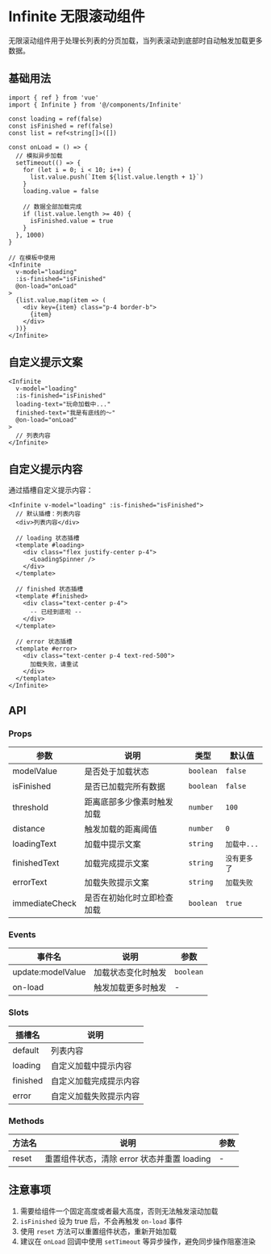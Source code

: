 # Infinite 无限滚动组件

无限滚动组件用于处理长列表的分页加载，当列表滚动到底部时自动触发加载更多数据。

## 基础用法

```tsx
import { ref } from 'vue'
import { Infinite } from '@/components/Infinite'

const loading = ref(false)
const isFinished = ref(false)
const list = ref<string[]>([])

const onLoad = () => {
  // 模拟异步加载
  setTimeout(() => {
    for (let i = 0; i < 10; i++) {
      list.value.push(`Item ${list.value.length + 1}`)
    }
    loading.value = false
    
    // 数据全部加载完成
    if (list.value.length >= 40) {
      isFinished.value = true
    }
  }, 1000)
}

// 在模板中使用
<Infinite 
  v-model="loading"
  :is-finished="isFinished"
  @on-load="onLoad"
>
  {list.value.map(item => (
    <div key={item} class="p-4 border-b">
      {item}
    </div>
  ))}
</Infinite>
```

## 自定义提示文案

```tsx
<Infinite
  v-model="loading"
  :is-finished="isFinished"
  loading-text="玩命加载中..."
  finished-text="我是有底线的～"
  @on-load="onLoad"
>
  // 列表内容
</Infinite>
```

## 自定义提示内容

通过插槽自定义提示内容：

```tsx
<Infinite v-model="loading" :is-finished="isFinished">
  // 默认插槽：列表内容
  <div>列表内容</div>
  
  // loading 状态插槽
  <template #loading>
    <div class="flex justify-center p-4">
      <LoadingSpinner />
    </div>
  </template>
  
  // finished 状态插槽
  <template #finished>
    <div class="text-center p-4">
      -- 已经到底啦 --
    </div>
  </template>
  
  // error 状态插槽
  <template #error>
    <div class="text-center p-4 text-red-500">
      加载失败，请重试
    </div>
  </template>
</Infinite>
```

## API

### Props

| 参数 | 说明 | 类型 | 默认值 |
|------|------|------|--------|
| modelValue | 是否处于加载状态 | `boolean` | `false` |
| isFinished | 是否已加载完所有数据 | `boolean` | `false` |
| threshold | 距离底部多少像素时触发加载 | `number` | `100` |
| distance | 触发加载的距离阈值 | `number` | `0` |
| loadingText | 加载中提示文案 | `string` | `加载中...` |
| finishedText | 加载完成提示文案 | `string` | `没有更多了` |
| errorText | 加载失败提示文案 | `string` | `加载失败` |
| immediateCheck | 是否在初始化时立即检查加载 | `boolean` | `true` |

### Events

| 事件名 | 说明 | 参数 |
|--------|------|------|
| update:modelValue | 加载状态变化时触发 | `boolean` |
| on-load | 触发加载更多时触发 | - |

### Slots

| 插槽名 | 说明 |
|--------|------|
| default | 列表内容 |
| loading | 自定义加载中提示内容 |
| finished | 自定义加载完成提示内容 |
| error | 自定义加载失败提示内容 |

### Methods

| 方法名 | 说明 | 参数 |
|--------|------|------|
| reset | 重置组件状态，清除 error 状态并重置 loading | - |

## 注意事项

1. 需要给组件一个固定高度或者最大高度，否则无法触发滚动加载
2. `isFinished` 设为 true 后，不会再触发 `on-load` 事件
3. 使用 `reset` 方法可以重置组件状态，重新开始加载
4. 建议在 `onLoad` 回调中使用 `setTimeout` 等异步操作，避免同步操作阻塞渲染
